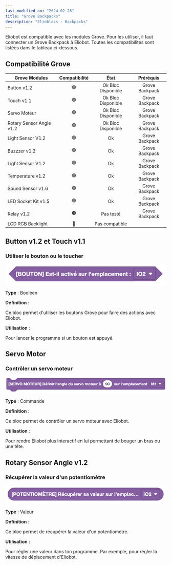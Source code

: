 ```yaml
---
last_modified_on: "2024-02-26"
title: "Grove Backpacks"
description: "Elioblocs - Backpacks"
---
```


Eliobot est compatible avec les modules Grove. Pour les utiliser, il faut connecter un Grove Backpack à Eliobot.
Toutes les compatibilités sont listées dans le tableau ci-dessous.

## Compatibilité Grove

| Grove Modules            | Compatibilité |        État        |   Préréquis    |
|--------------------------|:-------------:|:------------------:|:--------------:|
| Button v1.2              |      🟢       | Ok Bloc Disponible | Grove Backpack |
| Touch v1.1               |      🟢       | Ok Bloc Disponible | Grove Backpack |
| Servo Moteur             |      🟢       | Ok Bloc Disponible | Grove Backpack |
| Rotary Sensor Angle v1.2 |      🟢       | Ok Bloc Disponible | Grove Backpack |
| Light Sensor V1.2        |      🟢       |         Ok         | Grove Backpack |
| Buzzzer v1.2             |      🟢       |         Ok         | Grove Backpack |
| Light Sensor V1.2        |      🟢       |         Ok         | Grove Backpack |
| Temperature v1.2         |      🟢       |         Ok         | Grove Backpack |
| Sound Sensor v1.6        |      🟢       |         Ok         | Grove Backpack |
| LED Socket Kit v1.5      |      🟢       |         Ok         | Grove Backpack |
| Relay v1.2               |      🟠       |     Pas testé      | Grove Backpack |
| LCD RGB Backlight        |      🔴       |   Pas compatible   |                |

## Button v1.2 et Touch v1.1

### Utiliser le bouton ou le toucher

![buttons](../../../../static/img/elioblocs/blocs/backpacks/button.jpg)

**Type** : Booléen

**Définition** :

Ce bloc permet d'utiliser les boutons Grove pour faire des actions avec Eliobot.

**Utilisation** :

Pour lancer le programme si un bouton est appuyé.

## Servo Motor

### Contrôler un servo moteur

![servo](../../../../static/img/elioblocs/blocs/backpacks/servo-motor.jpg)

**Type** : Commande

**Définition** :

Ce bloc permet de contrôler un servo moteur avec Eliobot.

**Utilisation** :

Pour rendre Eliobot plus interactif en lui permettant de bouger un bras ou une tête.

## Rotary Sensor Angle v1.2

### Récupérer la valeur d'un potentiomètre

![rotary](../../../../static/img/elioblocs/blocs/backpacks/knob.jpg)

**Type** : Valeur

**Définition** :

Ce bloc permet de récupérer la valeur d'un potentiomètre.

**Utilisation** :

Pour régler une valeur dans ton programme. Par exemple, pour régler la vitesse de déplacement d'Eliobot.






